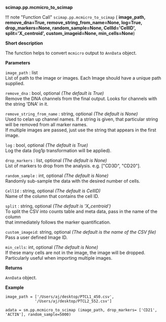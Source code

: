 **scimap.pp.mcmicro_to_scimap**

!!! note "Function Call"
    `scimap.pp.mcmicro_to_scimap` (
      **image_path,
      remove_dna=True,
      remove_string_from_name=None,
      log=True,
      drop_markers=None,
      random_sample=None,
      CellId='CellID',
      split='X_centroid',
      custom_imageid=None,
      min_cells=None**)

**Short description**

The function helps to convert `mcmicro` output to `AnnData` object.

**Parameters**

`image_path` : list  
List of path to the image or images. Each Image should have a unique path supplied.

`remove_dna` : bool, optional *(The default is True)*  
Remove the DNA channels from the final output. Looks for channels with the string 'DNA' in it.    

`remove_string_from_name` : string, optional *(The default is None)*  
Used to celan up channel names. If a string is given, that particular string will be removed from all marker names.  
If multiple images are passed, just use the string that appears in the first image.  

`log` : bool, optional *(The default is True)*  
Log the data (log1p transformation will be applied).  

`drop_markers` : list, optional *(The default is None)*  
List of markers to drop from the analysis. e.g. ["CD3D", "CD20"].  

`random_sample` : int, optional *(The default is None)*  
Randomly sub-sample the data with the desired number of cells.  

`CellId` : string, optional *(The default is CellID)*  
Name of the column that contains the cell ID.  

`split` : string, optional *(The default is 'X_centroid')*  
To split the CSV into counts table and meta data, pass in the name of the column  
that immediately follows the marker quantification.  

`custom_imageid`: string, optional *(The default is the name of the CSV file)*  
Pass a user defined Image ID.  

`min_cells`: int, optional *(The default is None)*  
If these many cells are not in the image, the image will be dropped.  
Particularly useful when importing multiple images.  


**Returns**

`AnnData` object.

**Example**

```
image_path = ['/Users/aj/desktop/PTCL1_450.csv',
             '/Users/aj/desktop/PTCL2_552.csv']

adata = sm.pp.mcmicro_to_scimap (image_path, drop_markers= ['CD21', 'ACTIN'], random_sample=5000)
```

